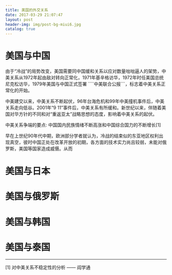 ```yaml
---
title: 美国的外交关系
date: 2017-03-29 21:07:47
layout: post
header-img: img/post-bg-miui6.jpg
catalog: true
---
```

# 美国与中国

由于“冷战”的局势改变，美国需要同中国缓和关系以应对数量咄咄逼人的架势，中美关系从1972年起由敌对转向正常化，1971年基辛格访华，1972年时任美国总统尼克松访华，1979年美国与中国正式签署 ````中美联合公报```，标志着中美关系正常化的开始。

中美建交以来，中美关系不断起伏，96年台海危机和99年中美撞机事件后，中美关系走向低谷。2001年“9 11”事件后，中美关系有所缓和。新世纪以来，伴随着美国对华方针的不同和对“重返亚太”战略思想的态度，影响着中美关系的起伏。

中美关系争端的要点: 中国国内民族情绪不断高涨和中国综合国力的不断增长[1]

早在上世纪90年代中期，欧洲部分学者就认为，冷战的结束似的东亚地区权利出现真空，彼时中国正处在改革开放的初期，各方面的技术实力尚且较弱，未能对俄罗斯，美国等国家造成威慑。从而

# 美国与日本

# 美国与俄罗斯

# 美国与韩国

# 美国与泰国


- - - - -
[1] 对中美关系不稳定性的分析 —— 阎学通
